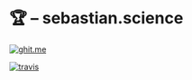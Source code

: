 # 🏆 – sebastian.science
[![ghit.me](https://ghit.me/badge.svg?repo=iamsebastian/sebastian.science)](https://ghit.me/repo/iamsebastian/sebastian.science)

[![travis](https://travis-ci.org/iamsebastian/sebastian.science.svg?branch=master)](https://travis-ci.org/iamsebastian/sebastian.science)
